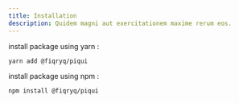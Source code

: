 ```yaml
---
title: Installation
description: Quidem magni aut exercitationem maxime rerum eos.
---
```


install package using yarn :

```shell
yarn add @fiqryq/piqui
```

install package using npm :

```shell
npm install @fiqryq/piqui
```
